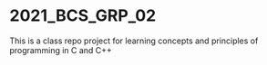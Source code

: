 # 2021_BCS_GRP_02
This is a class repo project for learning concepts and principles of programming in C and C++
